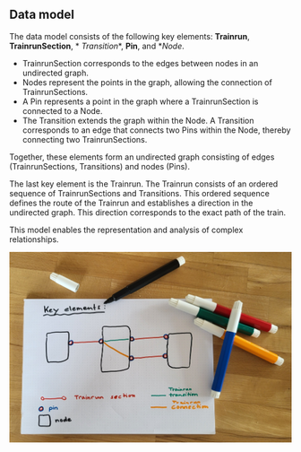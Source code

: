 ## Data model

The data model consists of the following key elements: **Trainrun**, **TrainrunSection**, *
*Transition**, **Pin**,
and **Node*.

- TrainrunSection corresponds to the edges between nodes in an undirected graph.
- Nodes represent the points in the graph, allowing the connection of TrainrunSections.
- A Pin represents a point in the graph where a TrainrunSection is connected to a Node.
- The Transition extends the graph within the Node. A Transition corresponds to an edge that
  connects two Pins within the Node, thereby
  connecting two TrainrunSections.

Together, these elements form an undirected graph consisting of edges (TrainrunSections,
Transitions) and nodes (Pins).

The last key element is the Trainrun. The Trainrun consists of an ordered sequence of
TrainrunSections and Transitions. This ordered sequence defines the route of the Trainrun and
establishes a direction in the undirected graph. This direction corresponds to the exact path of the
train.

This model enables the representation and analysis of complex relationships.

![Data model](./images/DataMoel_Sketch_KeyElement_001.jpg)



